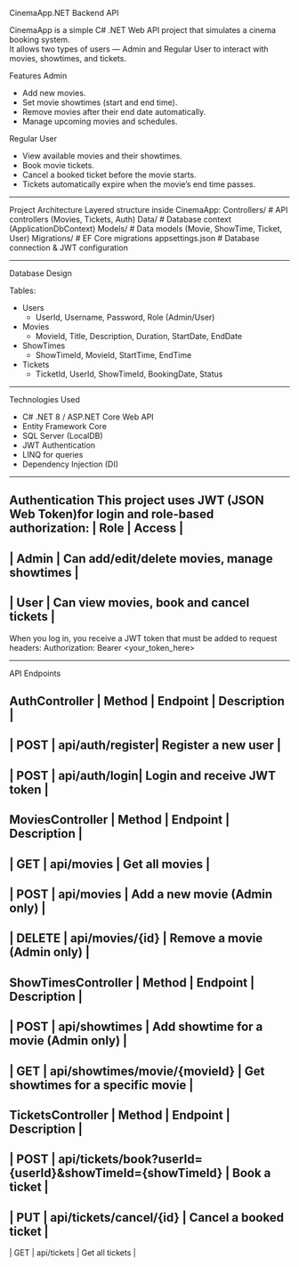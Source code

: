  CinemaApp.NET Backend API

CinemaApp is a simple C# .NET Web API project that simulates a cinema booking system.  
It allows two types of users — Admin and Regular User to interact with movies, showtimes, and tickets.


 Features
  Admin
- Add new movies.  
- Set movie showtimes (start and end time).  
- Remove movies after their end date automatically.  
- Manage upcoming movies and schedules.

 Regular User
- View available movies and their showtimes.  
- Book movie tickets.  
- Cancel a booked ticket before the movie starts.  
- Tickets automatically expire when the movie’s end time passes.
--------------------------------------------------------------------------
Project Architecture
 Layered structure inside CinemaApp:
 Controllers/ # API controllers (Movies, Tickets, Auth)
 Data/ # Database context (ApplicationDbContext)
 Models/ # Data models (Movie, ShowTime, Ticket, User)
 Migrations/ # EF Core migrations
 appsettings.json # Database connection & JWT configuration
 
 -------------------------------------------------------------------------
Database Design

Tables:
- Users
  - UserId, Username, Password, Role (Admin/User)
- Movies
  - MovieId, Title, Description, Duration, StartDate, EndDate
- ShowTimes
  - ShowTimeId, MovieId, StartTime, EndTime
- Tickets
  - TicketId, UserId, ShowTimeId, BookingDate, Status
------------------------------------------------------------------------
 Technologies Used
- C# .NET 8 / ASP.NET Core Web API  
- Entity Framework Core  
- SQL Server (LocalDB)  
- JWT Authentication  
- LINQ for queries  
- Dependency Injection (DI)  
-------------------------------------------------------------------------
Authentication
This project uses JWT (JSON Web Token)for login and role-based authorization:
| Role | Access |
-------
| Admin | Can add/edit/delete movies, manage showtimes |
------
| User | Can view movies, book and cancel tickets |
-------
When  you log in, you receive a JWT token that must be added to request headers:
Authorization: Bearer <your_token_here>

----------------------------------------------------------------------------
 API Endpoints

 AuthController
| Method | Endpoint | Description |
-----
| POST | api/auth/register| Register a new user |
-----
| POST | api/auth/login| Login and receive JWT token |
----
 MoviesController
| Method | Endpoint | Description |
----
| GET | api/movies | Get all movies |
----
| POST | api/movies | Add a new movie (Admin only) |
----
| DELETE | api/movies/{id} | Remove a movie (Admin only) |
----

 ShowTimesController
| Method | Endpoint | Description |
----
| POST | api/showtimes | Add showtime for a movie (Admin only) |
----
| GET | api/showtimes/movie/{movieId} | Get showtimes for a specific movie |
----
 TicketsController
| Method | Endpoint | Description |
---
| POST | api/tickets/book?userId={userId}&showTimeId={showTimeId} | Book a ticket |
----
| PUT | api/tickets/cancel/{id} | Cancel a booked ticket |
-----
| GET | api/tickets | Get all tickets |
